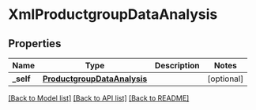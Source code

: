 # XmlProductgroupDataAnalysis

## Properties
Name | Type | Description | Notes
------------ | ------------- | ------------- | -------------
**_self** | [**ProductgroupDataAnalysis**](ProductgroupDataAnalysis.md) |  | [optional] 

[[Back to Model list]](../README.md#documentation-for-models) [[Back to API list]](../README.md#documentation-for-api-endpoints) [[Back to README]](../README.md)


